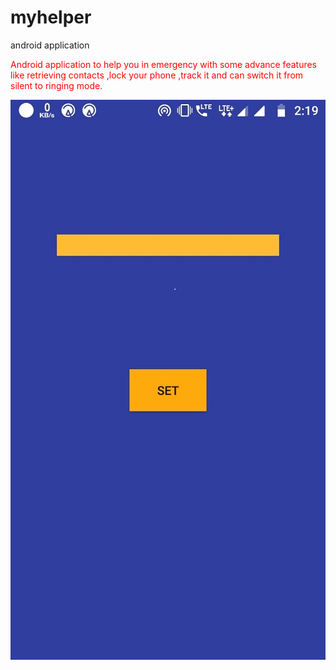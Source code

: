# myhelper
android application

<p style='color:red'>Android application to help you in emergency with some advance features like retrieving  contacts ,lock your phone ,track it and can switch it from silent to ringing mode.</p>  


<img src="bb/a.jpg">
